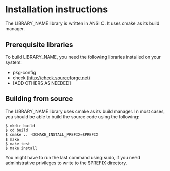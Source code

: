 Installation instructions
=========================

The LIBRARY_NAME library is written in ANSI C.  It uses cmake as its
build manager.


Prerequisite libraries
----------------------

To build LIBRARY_NAME, you need the following libraries installed on
your system:

  * pkg-config
  * check (http://check.sourceforge.net)
  * [ADD OTHERS AS NEEDED]


Building from source
--------------------

The LIBRARY_NAME library uses cmake as its build manager.  In most
cases, you should be able to build the source code using the following:

    $ mkdir build
    $ cd build
    $ cmake .. -DCMAKE_INSTALL_PREFIX=$PREFIX
    $ make
    $ make test
    $ make install

You might have to run the last command using sudo, if you need
administrative privileges to write to the $PREFIX directory.
